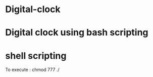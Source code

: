 # Digital-clock
# Digital clock using bash scripting
# shell scripting
To execute :
chmod 777 <filename>
./<filename>
